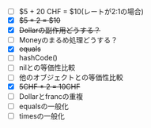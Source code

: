 - [ ] $5 + 20 CHF = $10(レートが2:1の場合)
- [x] ~~$5 * 2 = $10~~
- [x] ~~Dollarの副作用どうする？~~
- [ ] Moneyのまるめ処理どうする？
- [x] ~~equals~~
- [ ] hashCode()
- [ ] nilとの等価性比較
- [ ] 他のオブジェクトとの等価性比較
- [x] ~~5CHF * 2 = 10CHF~~
- [ ] Dollarとfrancの重複
- [ ] equalsの一般化
- [ ] timesの一般化
